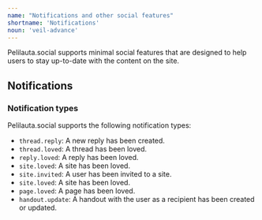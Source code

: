 ```yaml
---
name: "Notifications and other social features"
shortname: 'Notifications'
noun: 'veil-advance'
---
```

Pelilauta.social supports minimal social features that are designed to help users to stay up-to-date with the content on the site.

## Notifications

### Notification types

Pelilauta.social supports the following notification types:
- `thread.reply`: A new reply has been created.
- `thread.loved`: A thread has been loved.
- `reply.loved`: A reply has been loved.
- `site.loved`: A site has been loved.
- `site.invited`: A user has been invited to a site.
- `site.loved`: A site has been loved.
- `page.loved`: A page has been loved.
- `handout.update`: A handout with the user as a recipient has been created or updated.
